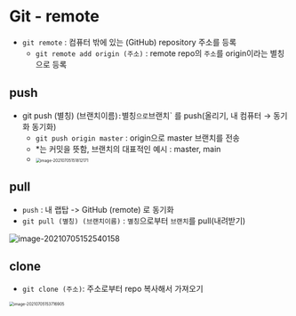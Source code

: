 # Git - remote



- `git remote` : 컴퓨터 밖에 있는 (GitHub) repository 주소를 등록
  - `git remote add origin (주소)` : remote repo의 `주소`를 origin이라는 별칭으로 등록

## push 

- git push (별칭) (브랜치이름)` : `별칭` 으로 `브랜치` 를 push(올리기, 내 컴퓨터 $\rightarrow$ 동기화 동기화)
  - `git push origin master` : origin으로 master 브랜치를 전송
  - *는 커밋을 뜻함, 브랜치의 대표적인 예시 : master, main 
  - <img src="C:\Users\oenom\AppData\Roaming\Typora\typora-user-images\image-20210705151812171.png" alt="image-20210705151812171" style="zoom:50%;" />

## pull 

- `push` : 내 랩탑 -> GitHub (remote) 로 동기화
- `git pull (별칭) (브랜치이름)` : `별칭`으로부터 `브랜치`를 pull(내려받기)

![image-20210705152540158](C:\Users\oenom\AppData\Roaming\Typora\typora-user-images\image-20210705152540158.png)



## clone 

- `git clone (주소)`: 주소로부터 repo 복사해서 가져오기

<img src="C:\Users\oenom\AppData\Roaming\Typora\typora-user-images\image-20210705153716905.png" alt="image-20210705153716905" style="zoom:50%;" />

